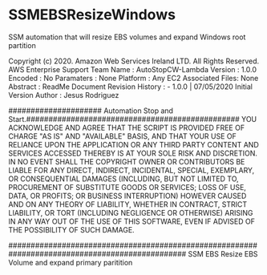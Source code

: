 # SSMEBSResizeWindows
SSM automation that will resize EBS volumes and expand Windows root partition

Copyright (c) 2020. Amazon Web Services Ireland LTD. All Rights Reserved. AWS Enterprise Support Team Name : AutoStopCW-Lambda Version : 1.0.0 Encoded : No Paramaters : None Platform : Any EC2 Associated Files: None Abstract : ReadMe Document Revision History : - 1.0.0 | 07/05/2020 Initial Version Author : Jesus Rodriguez

##################### Automation Stop and Start.################################################ YOU ACKNOWLEDGE AND AGREE THAT THE SCRIPT IS PROVIDED FREE OF CHARGE "AS IS" AND "AVAILABLE" BASIS, AND THAT YOUR USE OF RELIANCE UPON THE APPLICATION OR ANY THIRD PARTY CONTENT AND SERVICES ACCESSED THEREBY IS AT YOUR SOLE RISK AND DISCRETION. IN NO EVENT SHALL THE COPYRIGHT OWNER OR CONTRIBUTORS BE LIABLE FOR ANY DIRECT, INDIRECT, INCIDENTAL, SPECIAL, EXEMPLARY, OR CONSEQUENTIAL DAMAGES (INCLUDING, BUT NOT LIMITED TO, PROCUREMENT OF SUBSTITUTE GOODS OR SERVICES; LOSS OF USE, DATA, OR PROFITS; OR BUSINESS INTERRUPTION) HOWEVER CAUSED AND ON ANY THEORY OF LIABILITY, WHETHER IN CONTRACT, STRICT LIABILITY, OR TORT (INCLUDING NEGLIGENCE OR OTHERWISE) ARISING IN ANY WAY OUT OF THE USE OF THIS SOFTWARE, EVEN IF ADVISED OF THE POSSIBILITY OF SUCH DAMAGE.

################################################################################################
SSM EBS Resize EBS Volume and expand primary paritition
